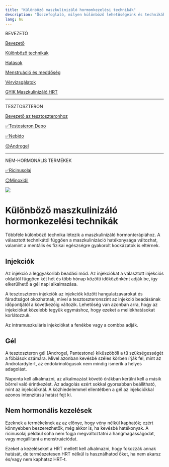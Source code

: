 ```yaml
---
title: "Különböző maszkulinizáló hormonkezelési technikák"
description: "Összefoglaló, milyen különbözõ lehetõségeink és technikák állnak rendelkezésre maszkulinizáló hormonkezelés során."
lang: hu
---
```


<div class="floating-columns">

<div class="floating-bar">

BEVEZETŐ

[Bevezető](/#/entry?id=maszkulinizalo-hormonterapia)

[Különböző technikák](/#/entry?id=maszkulinizalo-hormonterapia-technikak)

[Hatások](/#/entry?id=maszkulinizalo-hormonterapia-hatasok)

[Menstruáció és meddőség](/#/entry?id=maszkulinizalo-hormonterapia-menstruacio-meddoseg)

[Vérvizsgálatok](/#/entry?id=maszkulinizalo-hormonterapia-vervizsgalatok)

[GYIK Maszkulinizáló HRT](/#/entry?id=maszkulinizalo-hormonterapia-gyik)


<hr />

TESZTOSZTERON

[Bevezető az tesztoszteronhoz](/#/entry?id=tesztoszteron)

[✅Testosteron Depo](/#/entry?id=maszkulinizalo-injekciok)

[✅Nebido](/#/entry?id=nebido)

[😐Androgel](/#/entry?id=androgel)

<hr />

NEM-HORMONÁLIS TERMÉKEK

[✅Ricinusolaj](/#/entry?id=ricinusolaj)

[😐Minoxidil](/#/entry?id=minoxidil)

</div>

<div class="wiki-content">

<div class="header-image"><img src="assets/images/undraw_medical_care.svg" /></div>

# Különböző maszkulinizáló hormonkezelési technikák

Többféle különböző technika létezik a maszkulinizáló hormonterápiához. A választott technikától függően a maszkulinizáció hatékonysága változhat, valamint a mentális és fizikai egészségre gyakorolt kockázatok is eltérnek.

## Injekciók

Az injekció a leggyakoribb beadási mód. Az injekciókat a választott injekciós oldattól függően két hét és több hónap közötti időközönként adják be, így elkerülhető a gél napi alkalmazása. 

A tesztoszteron injekciók az injekciók között hangulatzavarokat és fáradtságot okozhatnak, mivel a tesztoszteronszint az injekció beadásának időpontjától a következőig változik. Lehetőség van azonban arra, hogy az injekciókat közelebb tegyük egymáshoz, hogy ezeket a mellékhatásokat korlátozzuk.

Az intramuszkuláris injekciókat a fenékbe vagy a combba adják.

## Gél
A tesztoszteron gél (Androgel, Pantestone) kiküszöböli a tű szükségességét a fóbiások számára. Mivel azonban kevésbé széles körben írják fel, mint az Androtardyle-t, az endokrinológusok nem mindig ismerik a helyes adagolást.

Naponta kell alkalmazni, az alkalmazást követő órákban kerülni kell a másik bőrrel való érintkezést. Az adagolás ezért sokkal gyorsabban beállítható, mint az injekcióknál. A közhiedelemmel ellentétben a gél az injekciókkal azonos intenzitású hatást fejt ki.

## Nem hormonális kezelések

Ezeknek a termékeknek az az előnye, hogy vény nélkül kaphatók; ezért könnyebben beszerezhetők, még akkor is, ha kevésbé hatékonyak. A ricinusolaj például soha nem fogja megváltoztatni a hangmagasságodat, vagy megállítani a menstruációdat.

Ezeket a kezeléseket a HRT mellett kell alkalmazni, hogy fokozzák annak hatását, de természetesen HRT nélkül is használhatod őket, ha nem akarsz és/vagy nem kaphatsz HRT-t.

</div>
